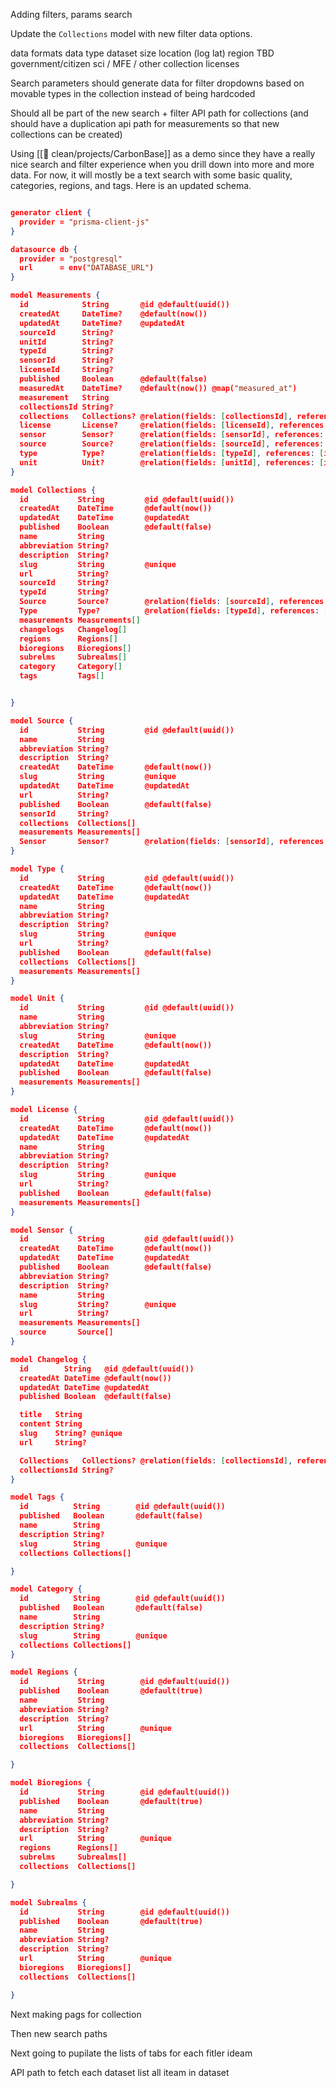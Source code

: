 Adding filters, params search

Update the `Collections` model with new filter data options.

data formats 
data type
dataset size
location (log lat)
region
TBD government/citizen sci / MFE / other
collection licenses 


Search parameters should generate data for filter dropdowns based on movable types in the collection instead of being hardcoded 

Should all be part of the new search + filter API path for collections (and should have a duplication api path for measurements so that new collections can be created)

Using [[🫧 clean/projects/CarbonBase]] as a demo since they have a really nice search and filter experience when you drill down into more and more data. For now, it will mostly be a text search with some basic quality, categories, regions, and tags. Here is an updated schema.

```json

generator client {
  provider = "prisma-client-js"
}

datasource db {
  provider = "postgresql"
  url      = env("DATABASE_URL")
}

model Measurements {
  id            String       @id @default(uuid())
  createdAt     DateTime?    @default(now())
  updatedAt     DateTime?    @updatedAt
  sourceId      String?
  unitId        String?
  typeId        String?
  sensorId      String?
  licenseId     String?
  published     Boolean      @default(false)
  measuredAt    DateTime?    @default(now()) @map("measured_at")
  measurement   String
  collectionsId String?
  collections   Collections? @relation(fields: [collectionsId], references: [id])
  license       License?     @relation(fields: [licenseId], references: [id])
  sensor        Sensor?      @relation(fields: [sensorId], references: [id])
  source        Source?      @relation(fields: [sourceId], references: [id])
  type          Type?        @relation(fields: [typeId], references: [id])
  unit          Unit?        @relation(fields: [unitId], references: [id])
}

model Collections {
  id           String         @id @default(uuid())
  createdAt    DateTime       @default(now())
  updatedAt    DateTime       @updatedAt
  published    Boolean        @default(false)
  name         String
  abbreviation String?
  description  String?
  slug         String         @unique
  url          String?
  sourceId     String?
  typeId       String?
  Source       Source?        @relation(fields: [sourceId], references: [id])
  Type         Type?          @relation(fields: [typeId], references: [id])
  measurements Measurements[]
  changelogs   Changelog[]
  regions      Regions[]
  bioregions   Bioregions[]
  subrelms     Subrealms[]
  category     Category[]
  tags         Tags[]


}

model Source {
  id           String         @id @default(uuid())
  name         String
  abbreviation String?
  description  String?
  createdAt    DateTime       @default(now())
  slug         String         @unique
  updatedAt    DateTime       @updatedAt
  url          String?
  published    Boolean        @default(false)
  sensorId     String?
  collections  Collections[]
  measurements Measurements[]
  Sensor       Sensor?        @relation(fields: [sensorId], references: [id])
}

model Type {
  id           String         @id @default(uuid())
  createdAt    DateTime       @default(now())
  updatedAt    DateTime       @updatedAt
  name         String
  abbreviation String?
  description  String?
  slug         String         @unique
  url          String?
  published    Boolean        @default(false)
  collections  Collections[]
  measurements Measurements[]
}

model Unit {
  id           String         @id @default(uuid())
  name         String
  abbreviation String?
  slug         String         @unique
  createdAt    DateTime       @default(now())
  description  String?
  updatedAt    DateTime       @updatedAt
  published    Boolean        @default(false)
  measurements Measurements[]
}

model License {
  id           String         @id @default(uuid())
  createdAt    DateTime       @default(now())
  updatedAt    DateTime       @updatedAt
  name         String
  abbreviation String?
  description  String?
  slug         String         @unique
  url          String?
  published    Boolean        @default(false)
  measurements Measurements[]
}

model Sensor {
  id           String         @id @default(uuid())
  createdAt    DateTime       @default(now())
  updatedAt    DateTime       @updatedAt
  published    Boolean        @default(false)
  abbreviation String?
  description  String?
  name         String
  slug         String?        @unique
  url          String?
  measurements Measurements[]
  source       Source[]
}

model Changelog {
  id        String   @id @default(uuid())
  createdAt DateTime @default(now())
  updatedAt DateTime @updatedAt
  published Boolean  @default(false)

  title   String
  content String
  slug    String? @unique
  url     String?

  Collections   Collections? @relation(fields: [collectionsId], references: [id])
  collectionsId String?
}

model Tags {
  id          String        @id @default(uuid())
  published   Boolean       @default(false)
  name        String
  description String?
  slug        String        @unique
  collections Collections[]

}

model Category {
  id          String        @id @default(uuid())
  published   Boolean       @default(false)
  name        String
  description String?
  slug        String        @unique
  collections Collections[]
}

model Regions {
  id           String        @id @default(uuid())
  published    Boolean       @default(true)
  name         String
  abbreviation String?
  description  String?
  url          String        @unique
  bioregions   Bioregions[]
  collections  Collections[]

}

model Bioregions {
  id           String        @id @default(uuid())
  published    Boolean       @default(true)
  name         String
  abbreviation String?
  description  String?
  url          String        @unique
  regions      Regions[]
  subrelms     Subrealms[]
  collections  Collections[]

}

model Subrealms {
  id           String        @id @default(uuid())
  published    Boolean       @default(true)
  name         String
  abbreviation String?
  description  String?
  url          String        @unique
  bioregions   Bioregions[]
  collections  Collections[]

}


```

Next making pags for collection

Then new search paths 

Next going to pupilate the lists of tabs for each fitler ideam


API path to fetch each dataset 
list all iteam in dataset 

